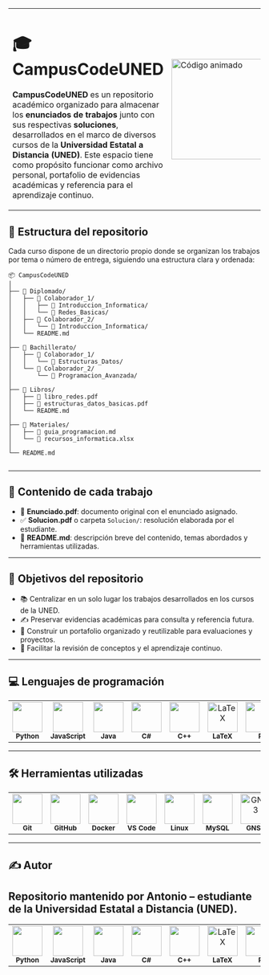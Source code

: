 <table>
  <tr>
    <td style="width: 70%;">
      <h1>🎓 CampusCodeUNED</h1>
      <p><strong>CampusCodeUNED</strong> es un repositorio académico organizado para almacenar los <strong>enunciados de trabajos</strong> junto con sus respectivas <strong>soluciones</strong>, desarrollados en el marco de diversos cursos de la <strong>Universidad Estatal a Distancia (UNED)</strong>. Este espacio tiene como propósito funcionar como archivo personal, portafolio de evidencias académicas y referencia para el aprendizaje continuo.</p>
    </td>
    <td style="width: 30%;">
      <img src="https://media3.giphy.com/media/26tn33aiTi1jkl6H6/giphy.gif" width="200" alt="Código animado" />
    </td>
  </tr>
</table>

## 📁 Estructura del repositorio

Cada curso dispone de un directorio propio donde se organizan los trabajos por tema o número de entrega, siguiendo una estructura clara y ordenada:

```
📦 CampusCodeUNED
│
├── 📁 Diplomado/
│   ├── 📁 Colaborador_1/
│   │   ├── 📁 Introduccion_Informatica/
│   │   └── 📁 Redes_Basicas/
│   ├── 📁 Colaborador_2/
│   │   └── 📁 Introduccion_Informatica/
│   └── README.md
│
├── 📁 Bachillerato/
│   ├── 📁 Colaborador_1/
│   │   └── 📁 Estructuras_Datos/
│   └── 📁 Colaborador_2/
│       └── 📁 Programacion_Avanzada/
│
├── 📁 Libros/
│   ├── 📄 libro_redes.pdf
│   ├── 📄 estructuras_datos_basicas.pdf
│   └── README.md
│
├── 📁 Materiales/
│   ├── 📄 guia_programacion.md
│   └── 📄 recursos_informatica.xlsx
│
└── README.md
 
```



---

## 🧾 Contenido de cada trabajo

- 📄 **Enunciado.pdf**: documento original con el enunciado asignado.  
- ✅ **Solucion.pdf** o carpeta `Solucion/`: resolución elaborada por el estudiante.  
- 📝 **README.md**: descripción breve del contenido, temas abordados y herramientas utilizadas.

---

## 🎯 Objetivos del repositorio

- 📚 Centralizar en un solo lugar los trabajos desarrollados en los cursos de la UNED.  
- ✍️ Preservar evidencias académicas para consulta y referencia futura.  
- 💼 Construir un portafolio organizado y reutilizable para evaluaciones y proyectos.  
- 🧠 Facilitar la revisión de conceptos y el aprendizaje continuo.

---

## 💻 Lenguajes de programación

<table cellspacing="0" cellpadding="0" align="center">
  <tr>
    <td align="center">
      <img src="https://cdn.jsdelivr.net/gh/devicons/devicon/icons/python/python-original.svg" width="60"><br>
      <sub><b>Python</b></sub>
    </td>
    <td align="center">
      <img src="https://cdn.jsdelivr.net/gh/devicons/devicon/icons/javascript/javascript-original.svg" width="60"><br>
      <sub><b>JavaScript</b></sub>
    </td>
    <td align="center">
      <img src="https://cdn.jsdelivr.net/gh/devicons/devicon/icons/java/java-original.svg" width="60"><br>
      <sub><b>Java</b></sub>
    </td>
    <td align="center">
      <img src="https://cdn.jsdelivr.net/gh/devicons/devicon/icons/csharp/csharp-original.svg" width="60"><br>
      <sub><b>C#</b></sub>
    </td>
    <td align="center">
      <img src="https://cdn.jsdelivr.net/gh/devicons/devicon/icons/cplusplus/cplusplus-original.svg" width="60"><br>
      <sub><b>C++</b></sub>
    </td>
    <td align="center">
      <a href="https://es.m.wikipedia.org/wiki/Archivo:LaTeX_logo.svg" target="_blank" rel="noopener noreferrer">
        <img src="https://github.com/user-attachments/assets/d79d7dbe-a035-44ed-9e15-39827e275b3d" width="60" alt="LaTeX" />
      </a><br>
      <sub><b>LaTeX</b></sub>
    </td>
    <td align="center">
      <img src="https://upload.wikimedia.org/wikipedia/commons/1/1b/R_logo.svg" width="60" alt="R"><br>
      <sub><b>R</b></sub>
    </td>
    <td align="center">
      <img src="https://upload.wikimedia.org/wikipedia/commons/2/21/Matlab_Logo.png" width="60" alt="MATLAB"><br>
      <sub><b>MATLAB</b></sub>
    </td>
  </tr>
</table>

---

## 🛠️ Herramientas utilizadas

<table cellspacing="0" cellpadding="0">
  <tr>
    <td align="center">
      <img src="https://cdn.jsdelivr.net/gh/devicons/devicon/icons/git/git-original.svg" width="60"><br>
      <sub><b>Git</b></sub>
    </td>
    <td align="center">
      <img src="https://cdn.jsdelivr.net/gh/devicons/devicon/icons/github/github-original.svg" width="60"><br>
      <sub><b>GitHub</b></sub>
    </td>
    <td align="center">
      <img src="https://cdn.jsdelivr.net/gh/devicons/devicon/icons/docker/docker-original.svg" width="60"><br>
      <sub><b>Docker</b></sub>
    </td>
    <td align="center">
      <img src="https://cdn.jsdelivr.net/gh/devicons/devicon/icons/vscode/vscode-original.svg" width="60"><br>
      <sub><b>VS Code</b></sub>
    </td>
    <td align="center">
      <img src="https://cdn.jsdelivr.net/gh/devicons/devicon/icons/linux/linux-original.svg" width="60"><br>
      <sub><b>Linux</b></sub>
    </td>
    <td align="center">
      <img src="https://cdn.jsdelivr.net/gh/devicons/devicon/icons/mysql/mysql-original.svg" width="60"><br>
      <sub><b>MySQL</b></sub>
    </td>
    <td align="center">
      <img width="60" alt="GNS3" src="https://github.com/user-attachments/assets/ec73325d-65e3-468d-a949-963881ca37c7"><br>
      <sub><b>GNS3</b></sub>
    </td>
  </tr>
</table>


---

## ✍️ Autor

Repositorio mantenido por **Antonio** – estudiante de la Universidad Estatal a Distancia (UNED).
-----------
<table cellspacing="0" cellpadding="0">
  <tr>
    <td align="center">
      <img src="https://cdn.jsdelivr.net/gh/devicons/devicon/icons/python/python-original.svg" width="60"><br>
      <sub><b>Python</b></sub>
    </td>
    <td align="center">
      <img src="https://cdn.jsdelivr.net/gh/devicons/devicon/icons/javascript/javascript-original.svg" width="60"><br>
      <sub><b>JavaScript</b></sub>
    </td>
    <td align="center">
      <img src="https://cdn.jsdelivr.net/gh/devicons/devicon/icons/java/java-original.svg" width="60"><br>
      <sub><b>Java</b></sub>
    </td>
    <td align="center">
      <img src="https://cdn.jsdelivr.net/gh/devicons/devicon/icons/csharp/csharp-original.svg" width="60"><br>
      <sub><b>C#</b></sub>
    </td>
    <td align="center">
      <img src="https://cdn.jsdelivr.net/gh/devicons/devicon/icons/cplusplus/cplusplus-original.svg" width="60"><br>
      <sub><b>C++</b></sub>
    </td>
    <td align="center">
      <a href="https://es.m.wikipedia.org/wiki/Archivo:LaTeX_logo.svg" target="_blank" rel="noopener noreferrer">
        <img src="https://github.com/user-attachments/assets/d79d7dbe-a035-44ed-9e15-39827e275b3d" width="60" alt="LaTeX" />
      </a><br>
      <sub><b>LaTeX</b></sub>
    </td>
    <td align="center">
      <img src="https://upload.wikimedia.org/wikipedia/commons/1/1b/R_logo.svg" width="60" alt="R"><br>
      <sub><b>R</b></sub>
    </td>
    <td align="center">
      <img src="https://upload.wikimedia.org/wikipedia/commons/2/21/Matlab_Logo.png" width="60" alt="MATLAB"><br>
      <sub><b>MATLAB</b></sub>
    </td>
    <td align="center">
      <img src="https://upload.wikimedia.org/wikipedia/commons/3/3f/GNS3_logo.svg" width="60" alt="GNS3"><br>
      <sub><b>GNS3</b></sub>
    </td>
  </tr>
</table>


